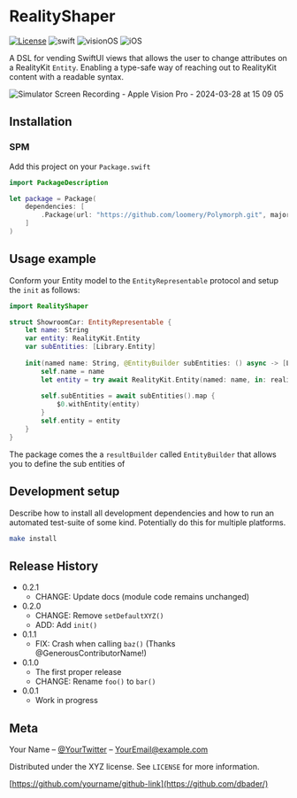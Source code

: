 # RealityShaper

[![License][license-image]][license-url]
![swift](https://img.shields.io/badge/Swift-5.10%20|%205.9-orange)
![visionOS](https://img.shields.io/badge/visionOS-blue)
![iOS](https://img.shields.io/badge/iOS-blue)

A DSL for vending SwiftUI views that allows the user to change attributes on a RealityKit `Entity`. Enabling a type-safe way of reaching out to RealityKit content with a readable syntax. 

![Simulator Screen Recording - Apple Vision Pro - 2024-03-28 at 15 09 05](https://github.com/loomery/RealityShaper/assets/59975039/bf2a2788-ae9c-4254-88a5-90177087b0b6)

## Installation

### SPM

Add this project on your `Package.swift`

```swift
import PackageDescription

let package = Package(
    dependencies: [
        .Package(url: "https://github.com/loomery/Polymorph.git", majorVersion: 0, minor: 0)
    ]
)
```

## Usage example

Conform your Entity model to the `EntityRepresentable` protocol and setup the `init` as follows:

```swift
import RealityShaper

struct ShowroomCar: EntityRepresentable {
    let name: String
    var entity: RealityKit.Entity
    var subEntities: [Library.Entity]
    
    init(named name: String, @EntityBuilder subEntities: () async -> [Library.Entity]) async throws {
        self.name = name
        let entity = try await RealityKit.Entity(named: name, in: realityKitContentBundle)
        
        self.subEntities = await subEntities().map {
            $0.withEntity(entity)
        }
        self.entity = entity
    }
}
```

The package comes the a `resultBuilder` called `EntityBuilder` that allows you to define the sub entities of 


## Development setup

Describe how to install all development dependencies and how to run an automated test-suite of some kind. Potentially do this for multiple platforms.

```sh
make install
```

## Release History

* 0.2.1
    * CHANGE: Update docs (module code remains unchanged)
* 0.2.0
    * CHANGE: Remove `setDefaultXYZ()`
    * ADD: Add `init()`
* 0.1.1
    * FIX: Crash when calling `baz()` (Thanks @GenerousContributorName!)
* 0.1.0
    * The first proper release
    * CHANGE: Rename `foo()` to `bar()`
* 0.0.1
    * Work in progress

## Meta

Your Name – [@YourTwitter](https://twitter.com/dbader_org) – YourEmail@example.com

Distributed under the XYZ license. See ``LICENSE`` for more information.

[https://github.com/yourname/github-link](https://github.com/dbader/) 

[swift-image]:https://img.shields.io/badge/swift-3.0-orange.svg
[swift-url]: https://swift.org/
[license-image]: https://img.shields.io/badge/License-MIT-blue.svg
[license-url]: LICENSE
[travis-image]: https://img.shields.io/travis/dbader/node-datadog-metrics/master.svg
[travis-url]: https://travis-ci.org/dbader/node-datadog-metrics
[codebeat-image]: https://codebeat.co/badges/c19b47ea-2f9d-45df-8458-b2d952fe9dad
[codebeat-url]: https://codebeat.co/projects/github-com-vsouza-awesomeios-com
